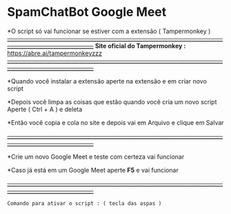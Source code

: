 # SpamChatBot Google Meet

*O script só vai funcionar se estiver com a extensão ( Tampermonkey ) 
**~~_________________________________________________________________________________________________________~~**
__**Site oficial do Tampermonkey :**__ https://abre.ai/tampermonkeyzzz
**~~_________________________________________________________________________________________________________~~**

*Quando você instalar a extensão aperte na extensão e em criar novo script

*Depois você limpa as coisas que estão quando você cria um novo script Aperte ( Ctrl + A ) e deleta

*Então você copia e cola no site e depois vai em Arquivo e clique em Salvar 
                              
**~~_________________________________________________________________________________________________________~~**
 
*Crie um novo Google Meet e teste com certeza vai funcionar

*Caso já está em um Google Meet aperte **F5** e vai funcionar

**~~_________________________________________________________________________________________________________~~**

`Comando para ativar o script : ( tecla das aspas )`
